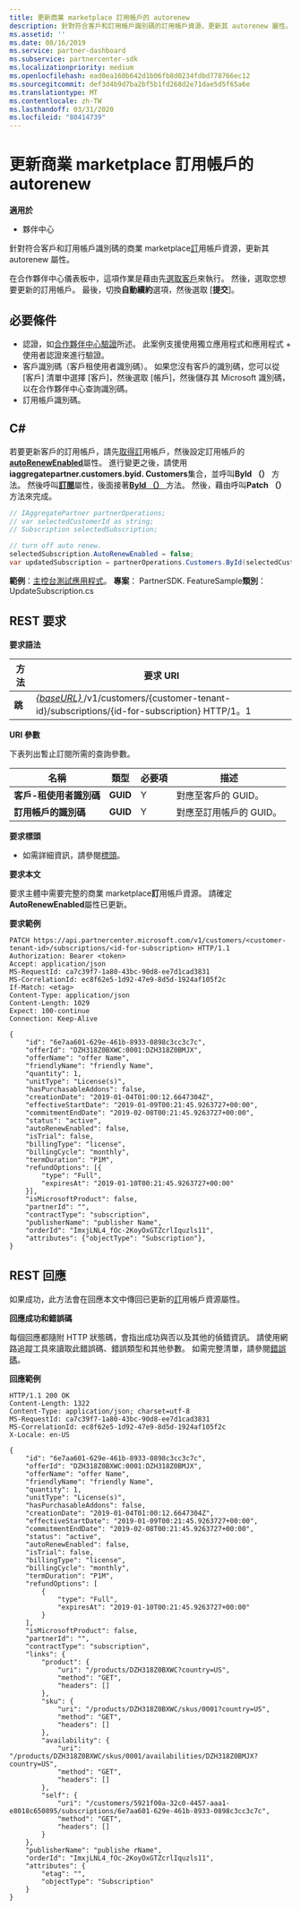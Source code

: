 ```yaml
---
title: 更新商業 marketplace 訂用帳戶的 autorenew
description: 針對符合客戶和訂用帳戶識別碼的訂用帳戶資源，更新其 autorenew 屬性。
ms.assetid: ''
ms.date: 08/16/2019
ms.service: partner-dashboard
ms.subservice: partnercenter-sdk
ms.localizationpriority: medium
ms.openlocfilehash: ead0ea160b642d1b06fb8d0234fdbd778766ec12
ms.sourcegitcommit: def3d4b9d7ba2bf5b1fd268d2e71dae5d5f65a6e
ms.translationtype: MT
ms.contentlocale: zh-TW
ms.lasthandoff: 03/31/2020
ms.locfileid: "80414739"
---
```

# <a name="update-autorenew-for-a-commercial-marketplace-subscription"></a>更新商業 marketplace 訂用帳戶的 autorenew


**適用於**

- 夥伴中心

針對符合客戶和訂用帳戶識別碼的商業 marketplace[訂](subscription-resources.md)用帳戶資源，更新其 autorenew 屬性。

在合作夥伴中心儀表板中，這項作業是藉由先[選取客戶](get-a-customer-by-name.md)來執行。 然後，選取您想要更新的訂用帳戶。 最後，切換**自動續約**選項，然後選取 [**提交**]。


## <a name="span-idprerequisitesspan-idprerequisitesspan-idprerequisitesprerequisites"></a><span id="Prerequisites"/><span id="prerequisites"/><span id="PREREQUISITES"/>必要條件

- 認證，如[合作夥伴中心驗證](partner-center-authentication.md)所述。 此案例支援使用獨立應用程式和應用程式 + 使用者認證來進行驗證。
- 客戶識別碼（客戶租使用者識別碼）。 如果您沒有客戶的識別碼，您可以從 [客戶] 清單中選擇 [客戶]，然後選取 [帳戶]，然後儲存其 Microsoft 識別碼，以在合作夥伴中心查詢識別碼。
- 訂用帳戶識別碼。


## <a name="span-idc_span-idc_c"></a><span id="C_"/><span id="c_"/>C#

若要更新客戶的訂用帳戶，請先[取得訂](get-a-subscription-by-id.md)用帳戶，然後設定訂用帳戶的[**autoRenewEnabled**](https://docs.microsoft.com/dotnet/api/microsoft.store.partnercenter.models.subscriptions.subscription.autoRenewEnabled)屬性。 進行變更之後，請使用**iaggregatepartner.customers.byid. Customers**集合，並呼叫**ById （）** 方法。 然後呼叫[**訂閱**](https://docs.microsoft.com/dotnet/api/microsoft.store.partnercenter.customers.icustomer.subscriptions)屬性，後面接著[**ById （）** ](https://docs.microsoft.com/dotnet/api/microsoft.store.partnercenter.subscriptions.isubscriptioncollection.byid)方法。 然後，藉由呼叫**Patch （）** 方法來完成。

``` csharp
// IAggregatePartner partnerOperations;
// var selectedCustomerId as string;
// Subscription selectedSubscription;

// turn off auto renew.
selectedSubscription.AutoRenewEnabled = false;
var updatedSubscription = partnerOperations.Customers.ById(selectedCustomerId).Subscriptions.ById(selectedSubscription.Id).Patch(selectedSubscription);
```

**範例**：[主控台測試應用程式](console-test-app.md)。 **專案**： PartnerSDK. FeatureSample**類別**： UpdateSubscription.cs


## <a name="span-idrest_requestspan-idrest_requestspan-idrest_requestrest-request"></a><span id="REST_Request"/><span id="rest_request"/><span id="REST_REQUEST"/>REST 要求

**要求語法**

| 方法    | 要求 URI                                                                                                                |
|-----------|----------------------------------------------------------------------------------------------------------------------------|
| **跳** | [ *{baseURL}* ](partner-center-rest-urls.md)/v1/customers/{customer-tenant-id}/subscriptions/{id-for-subscription} HTTP/1。1 |
 
**URI 參數**

下表列出暫止訂閱所需的查詢參數。

| 名稱                    | 類型     | 必要項 | 描述                               |
|-------------------------|----------|----------|-------------------------------------------|
| **客戶-租使用者識別碼**  | **GUID** | Y        | 對應至客戶的 GUID。     |
| **訂用帳戶的識別碼** | **GUID** | Y        | 對應至訂用帳戶的 GUID。 |

**要求標頭**

- 如需詳細資訊，請參閱[標頭](headers.md)。

**要求本文**

要求主體中需要完整的商業 marketplace**訂**用帳戶資源。 請確定**AutoRenewEnabled**屬性已更新。

**要求範例**

```http
PATCH https://api.partnercenter.microsoft.com/v1/customers/<customer-tenant-id>/subscriptions/<id-for-subscription> HTTP/1.1
Authorization: Bearer <token>
Accept: application/json
MS-RequestId: ca7c39f7-1a80-43bc-90d8-ee7d1cad3831
MS-CorrelationId: ec8f62e5-1d92-47e9-8d5d-1924af105f2c
If-Match: <etag>
Content-Type: application/json
Content-Length: 1029
Expect: 100-continue
Connection: Keep-Alive

{
    "id": "6e7aa601-629e-461b-8933-0898c3cc3c7c",
    "offerId": "DZH318Z0BXWC:0001:DZH318Z0BMJX",
    "offerName": "offer Name",
    "friendlyName": "friendly Name",
    "quantity": 1,
    "unitType": "License(s)",
    "hasPurchasableAddons": false,
    "creationDate": "2019-01-04T01:00:12.6647304Z",
    "effectiveStartDate": "2019-01-09T00:21:45.9263727+00:00",
    "commitmentEndDate": "2019-02-08T00:21:45.9263727+00:00",
    "status": "active",
    "autoRenewEnabled": false,
    "isTrial": false,
    "billingType": "license",
    "billingCycle": "monthly",
    "termDuration": "P1M",
    "refundOptions": [{
        "type": "Full",
        "expiresAt": "2019-01-10T00:21:45.9263727+00:00"
    }],
    "isMicrosoftProduct": false,
    "partnerId": "",
    "contractType": "subscription",
    "publisherName": "publisher Name",
    "orderId": "ImxjLNL4_fOc-2KoyOxGTZcrlIquzls11",
    "attributes": {"objectType": "Subscription"},
}
```


## <a name="span-idrest_responsespan-idrest_responsespan-idrest_responserest-response"></a><span id="REST_Response"/><span id="rest_response"/><span id="REST_RESPONSE"/>REST 回應

如果成功，此方法會在回應本文中傳回已更新的[訂](subscription-resources.md)用帳戶資源屬性。

**回應成功和錯誤碼**

每個回應都隨附 HTTP 狀態碼，會指出成功與否以及其他的偵錯資訊。 請使用網路追蹤工具來讀取此錯誤碼、錯誤類型和其他參數。 如需完整清單，請參閱[錯誤碼](error-codes.md)。

**回應範例**

```http
HTTP/1.1 200 OK
Content-Length: 1322
Content-Type: application/json; charset=utf-8
MS-RequestId: ca7c39f7-1a80-43bc-90d8-ee7d1cad3831
MS-CorrelationId: ec8f62e5-1d92-47e9-8d5d-1924af105f2c
X-Locale: en-US

{
    "id": "6e7aa601-629e-461b-8933-0898c3cc3c7c",
    "offerId": "DZH318Z0BXWC:0001:DZH318Z0BMJX",
    "offerName": "offer Name",
    "friendlyName": "friendly Name",
    "quantity": 1,
    "unitType": "License(s)",
    "hasPurchasableAddons": false,
    "creationDate": "2019-01-04T01:00:12.6647304Z",
    "effectiveStartDate": "2019-01-09T00:21:45.9263727+00:00",
    "commitmentEndDate": "2019-02-08T00:21:45.9263727+00:00",
    "status": "active",
    "autoRenewEnabled": false,
    "isTrial": false,
    "billingType": "license",
    "billingCycle": "monthly",
    "termDuration": "P1M",
    "refundOptions": [
        {
            "type": "Full",
            "expiresAt": "2019-01-10T00:21:45.9263727+00:00"
        }
    ],
    "isMicrosoftProduct": false,
    "partnerId": "",
    "contractType": "subscription",
    "links": {
        "product": {
            "uri": "/products/DZH318Z0BXWC?country=US",
            "method": "GET",
            "headers": []
        },
        "sku": {
            "uri": "/products/DZH318Z0BXWC/skus/0001?country=US",
            "method": "GET",
            "headers": []
        },
        "availability": {
            "uri": "/products/DZH318Z0BXWC/skus/0001/availabilities/DZH318Z0BMJX?country=US",
            "method": "GET",
            "headers": []
        },
        "self": {
            "uri": "/customers/5921f00a-32c0-4457-aaa1-e8018c650895/subscriptions/6e7aa601-629e-461b-8933-0898c3cc3c7c",
            "method": "GET",
            "headers": []
        }
    },
    "publisherName": "publishe rName",
    "orderId": "ImxjLNL4_fOc-2KoyOxGTZcrlIquzls11",
    "attributes": {
        "etag": "",
        "objectType": "Subscription"
    }
}
```